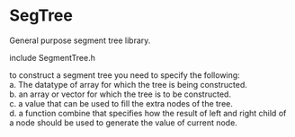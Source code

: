 # SegTree
General purpose segment tree library.

include SegmentTree.h

to construct a segment tree you need to specify the following:
<br /> a. The datatype of array for which the tree is being constructed.
<br />  b. an array or vector for which the tree is to be constructed.
<br />  c. a value that can be used to fill the extra nodes of the tree.
<br />  d. a function combine that specifies how the result of left and right child of a node
     should be used to generate the value of current node.
